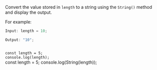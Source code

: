 Convert the value stored in `length`
to a string using the `String()` method
and
display the output.

For example:

```js
Input: length = 10;

Output: "10";
```

<codeblock language="javascript" type="exercise" testMode="fixedInput">
<code>
const length = 5;
console.log(length);
</code>

<solution>
const length = 5;
console.log(String(length));
</solution>
</codeblock>
